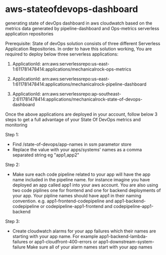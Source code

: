 # aws-stateofdevops-dashboard

generating state of devOps dashboard in aws cloudwatch based on the metrics data generated by pipeline-dashboard and Ops-metrics serverless application repositories

Prerequisite:
State of devOps solution consists of three different Serverless Application Repositories. In order to have this solution working, You are required to deploy below three serverless applications:

1. ApplicationId: arn:aws:serverlessrepo:us-east-1:611781478414:applications/mechanicalrock-ops-metrics

2. ApplicationId: arn:aws:serverlessrepo:us-east-1:611781478414:applications/mechanicalrock-pipeline-dashboard

3. ApplicationId: arn:aws:serverlessrepo:ap-southeast-2:611781478414:applications/mechanicalrock-state-of-devops-dashboard

Once the above applications are deployed in your account, follow below 3 steps to get a full advantage of your State Of DevOps metrics and monitoring

Step 1:

-   Find /state-of-devops/app-names in ssm parametor store
-   Replace the value with your apps/systems' names as a comma separated string eg "app1,app2"

Step 2:

-   Make sure each code pipeline related to your app will have the app name included in the pipeline name. for instance imagine you have deployed an app called app1 into your aws account. You are also using two code piplines one for frontend and one for backend deployments of your app. Your pipline names should have app1 in their naming convention. e.g. app1-frontend-codepipeline and app1-backend-codepipeline or codepipeline-app1-frontend and codepipeline-app1-backend

Step 3:

-   Create cloudwatch alarms for your app failures which their names are starting with your app name. For example app1-backend-lambda-failures or app1-cloudfront-400-errors or app1-downstream-system-failure
    Make sure all of your alarm names start with your app names
